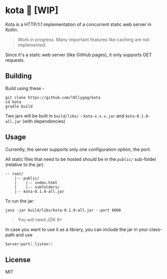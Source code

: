 # kota :tea: [WIP]

Kota is a HTTP/1.1 implementation of a concurrent static web server in Kotlin.

> Work in progress. Many important features like caching are not implemented.

Since it's a static web server (like GitHub pages), it only supports GET requests. 

## Building

Build using these -

```shell script
git clone https://github.com/l0llygag/kota
cd kota
gradle build
```

Two jars will be built in `build/libs/` - `kota-x.x.x.jar` and `kota-0.1.0-all.jar` (with dependencies)

## Usage

Currently, the server supports only one configuration option, the port.

All static files that need to be hosted should be in the `public/` sub-folder (relative to the jar)
```
-- root/
    |-- public/
    |    |-- index.html
    |    |-- subfolders/
    |-- kota-0.1.0-all.jar
```

To run the jar:

`java -jar build/libs/kota-0.1.0-all.jar --port 8000`

> You will need JDK 8+

In case you want to use it as a library, you can include the jar in your class-path and use
```kotlin
Server(port).listen()
```

## License

MIT